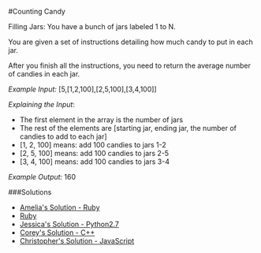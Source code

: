 #Counting Candy

Filling Jars:
You have a bunch of jars labeled 1 to N.

You are given a set of instructions detailing how much candy to put in each jar.

After you finish all the instructions, you need to return the average number of candies in each jar.

*Example Input:* [5,[1,2,100],[2,5,100],[3,4,100]]

*Explaining the Input*: 
- The first element in the array is the number of jars    
- The rest of the elements are [starting jar, ending jar, the number of candies to add to each jar]   
- [1, 2, 100] means: add 100 candies to jars 1-2   
- [2, 5, 100] means: add 100 candies to jars 2-5    
- [3, 4, 100] means: add 100 candies to jars 3-4    

*Example Output:* 160

###Solutions

- [Amelia's Solution - Ruby](https://github.com/adowns01/Intro-to-Whiteboarding-DBC/blob/master/solutions/counting_candy_neil.rb)
- [Ruby](https://github.com/tmartyny/Intro-to-Whiteboarding-DBC/blob/master/solutions/candy_jar_martyny.rb)
- [Jessica's Solution - Python2.7](https://github.com/chatasweetie/whiteboarding-and-coding-problems/blob/master/questions/candy_jar/solution/candy_jar.py)
- [Corey's Solution - C++](https://github.com/chatasweetie/whiteboarding-and-coding-problems/blob/master/questions/candy_jar/solution/candy_jar.cpp)
- [Christopher's Solution - JavaScript](https://github.com/ChrisBrownie55/whiteboarding-and-coding-problems/blob/patch-1/questions/candy_jar/solution/candy_jar.js)











